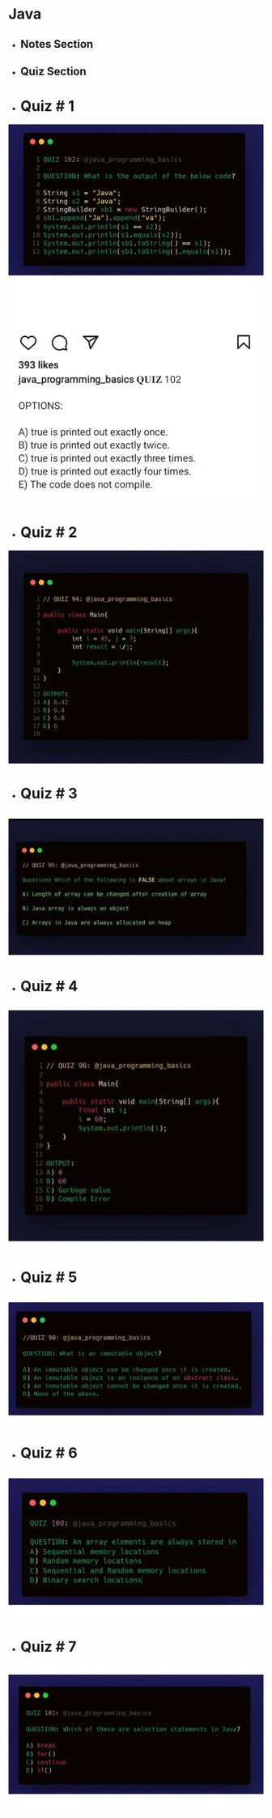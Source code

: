 # Java

- ## Notes Section

- ## Quiz Section

- # Quiz # 1
![Quiz 1](https://github.com/fahadraisfahad/Notes/blob/main/Programming/Java/WhatsApp%20Image%202023-05-21%20at%2011.53.41%20AM.jpeg)

- # Quiz # 2
![Quiz 2](https://github.com/fahadraisfahad/Notes/blob/main/Programming/Java/WhatsApp%20Image%202023-05-24%20at%209.22.59%20PM.jpeg)

- # Quiz # 3
![Quiz 3](https://github.com/fahadraisfahad/Notes/blob/main/Programming/Java/WhatsApp%20Image%202023-05-24%20at%209.22.59%20PM%20(1).jpeg)

- # Quiz # 4
![Quiz 4](https://github.com/fahadraisfahad/Notes/blob/main/Programming/Java/WhatsApp%20Image%202023-05-24%20at%209.23.00%20PM.jpeg)

- # Quiz # 5
![Quiz 5](https://github.com/fahadraisfahad/Notes/blob/main/Programming/Java/WhatsApp%20Image%202023-05-24%20at%209.23.01%20PM.jpeg)

- # Quiz # 6
![Quiz 6](https://github.com/fahadraisfahad/Notes/blob/main/Programming/Java/WhatsApp%20Image%202023-05-24%20at%209.23.01%20PM%20(1).jpeg)

- # Quiz # 7
![Quiz 7](https://github.com/fahadraisfahad/Notes/blob/main/Programming/Java/WhatsApp%20Image%202023-05-24%20at%209.23.00%20PM%20(1).jpeg)


